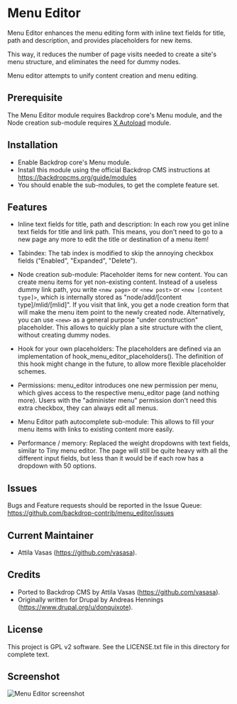 Menu Editor
===========

Menu Editor enhances the menu editing form with inline text fields for title, path and description, and provides placeholders for new items.

This way, it reduces the number of page visits needed to create a site's menu structure, and eliminates the need for dummy nodes.

Menu editor attempts to unify content creation and menu editing.


Prerequisite
------------

The Menu Editor module requires Backdrop core's Menu module, and the Node creation sub-module requires [X Autoload](https://backdropcms.org/project/xautoload) module.


Installation
------------

- Enable Backdrop core's Menu module.
- Install this module using the official Backdrop CMS instructions at
  https://backdropcms.org/guide/modules
- You should enable the sub-modules, to get the complete feature set.


Features
--------

- Inline text fields for title, path and description: In each row you get inline text fields for title and link path. This means, you don't need to go to a new page any more to edit the title or destination of a menu item!

- Tabindex: The tab index is modified to skip the annoying checkbox fields ("Enabled", "Expanded", "Delete").

- Node creation sub-module: Placeholder items for new content.
You can create menu items for yet non-existing content. Instead of a useless dummy link path, you write `<new page>` or `<new post>` or `<new [content type]>`, which is internally stored as "node/add/[content type]/mlid/[mlid]". If you visit that link, you get a node creation form that will make the menu item point to the newly created node. Alternatively, you can use `<new>` as a general purpose "under construction" placeholder. This allows to quickly plan a site structure with the client, without creating dummy nodes.

- Hook for your own placeholders: The placeholders are defined via an implementation of hook_menu_editor_placeholders(). The definition of this hook might change in the future, to allow more flexible placeholder schemes.

- Permissions: menu_editor introduces one new permission per menu, which gives access to the respective menu_editor page (and nothing more). Users with the "administer menu" permission don't need this extra checkbox, they can always edit all menus.

- Menu Editor path autocomplete sub-module: This allows to fill your menu items with links to existing content more easily.

- Performance / memory: Replaced the weight dropdowns with text fields, similar to Tiny menu editor. The page will still be quite heavy with all the different input fields, but less than it would be if each row has a dropdown with 50 options.


Issues
------

Bugs and Feature requests should be reported in the Issue Queue:
https://github.com/backdrop-contrib/menu_editor/issues


Current Maintainer
------------------

- Attila Vasas (https://github.com/vasasa).


Credits
-------

- Ported to Backdrop CMS by Attila Vasas (https://github.com/vasasa).
- Originally written for Drupal by Andreas Hennings (https://www.drupal.org/u/donquixote).


License
-------

This project is GPL v2 software. See the LICENSE.txt file in this directory for
complete text.


Screenshot
----------

![Menu Editor screenshot](https://github.com/backdrop-contrib/menu_editor/blob/1.x-1.x/images/screenshot.png)

